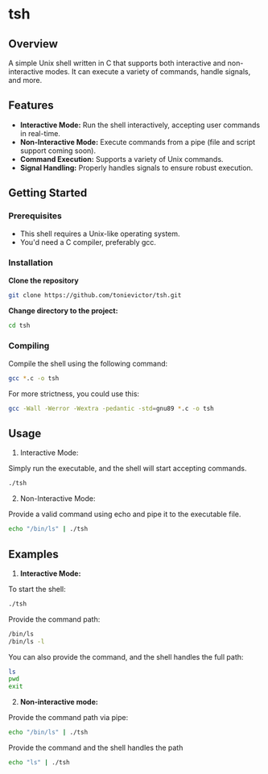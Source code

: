 # tsh

## Overview

A simple Unix shell written in C that supports both interactive and non-interactive modes. It can execute a variety of commands, handle signals, and more.

## Features

- **Interactive Mode:** Run the shell interactively, accepting user commands in real-time.
- **Non-Interactive Mode:** Execute commands from a pipe (file and script support coming soon).
- **Command Execution:** Supports a variety of Unix commands.
- **Signal Handling:** Properly handles signals to ensure robust execution.

## Getting Started

### Prerequisites

- This shell requires a Unix-like operating system.
- You'd need a C compiler, preferably gcc.

### Installation

**Clone the repository**

```bash
git clone https://github.com/tonievictor/tsh.git
```

**Change directory to the project:**

```bash
cd tsh
```

### Compiling

Compile the shell using the following command:

```bash
gcc *.c -o tsh
```

For more strictness, you could use this:

```bash
gcc -Wall -Werror -Wextra -pedantic -std=gnu89 *.c -o tsh
```

## Usage

1. Interactive Mode:

Simply run the executable, and the shell will start accepting commands.

```bash
./tsh
```

2. Non-Interactive Mode:

Provide a valid command using echo and pipe it to the executable file.

```bash
echo "/bin/ls" | ./tsh
```

## Examples

1. **Interactive Mode:**

To start the shell:

   ```bash
   ./tsh
   ```

Provide the command path:

```bash
/bin/ls
/bin/ls -l
```

You can also provide the command, and the shell handles the full path:
```bash
ls
pwd
exit
```

2. **Non-interactive mode:**

Provide the command path via pipe:

```bash
echo "/bin/ls" | ./tsh
```

Provide the command and the shell handles the path
```bash
echo "ls" | ./tsh
```
